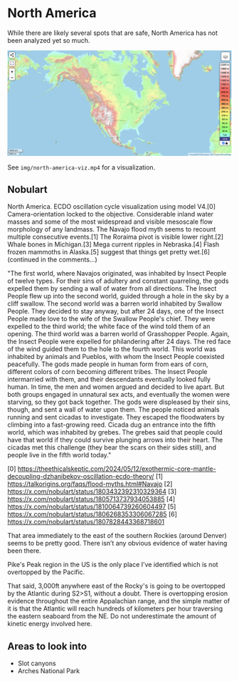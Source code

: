 # North America

While there are likely several spots that are safe, North America has not been analyzed yet so much.

![na](img/north-america-elevation.png "na")

See `img/north-america-viz.mp4` for a visualization.

## Nobulart

North America. ECDO oscillation cycle visualization using model V4.[0] Camera-orientation locked to the objective. Considerable inland water masses and some of the most widespread and visible mesoscale flow morphology of any landmass. The Navajo flood myth seems to recount multiple consecutive events.[1] The Roraima pivot is visible lower right.[2]  Whale bones in Michigan.[3] Mega current ripples in Nebraska.[4] Flash frozen mammoths in Alaska.[5] suggest that things get pretty wet.[6]
(continued in the comments...)

"The first world, where Navajos originated, was inhabited by Insect People of twelve types. For their sins of adultery and constant quarreling, the gods expelled them by sending a wall of water from all directions. The Insect People flew up into the second world, guided through a hole in the sky by a cliff swallow. The second world was a barren world inhabited by Swallow People. They decided to stay anyway, but after 24 days, one of the Insect People made love to the wife of the Swallow People's chief. They were expelled to the third world; the white face of the wind told them of an opening. The third world was a barren world of Grasshopper People. Again, the Insect People were expelled for philandering after 24 days. The red face of the wind guided them to the hole to the fourth world. This world was inhabited by animals and Pueblos, with whom the Insect People coexisted peacefully. The gods made people in human form from ears of corn, different colors of corn becoming different tribes. The Insect People intermarried with them, and their descendants eventually looked fully human. In time, the men and women argued and decided to live apart. But both groups engaged in unnatural sex acts, and eventually the women were starving, so they got back together. The gods were displeased by their sins, though, and sent a wall of water upon them. The people noticed animals running and sent cicadas to investigate. They escaped the floodwaters by climbing into a fast-growing reed. Cicada dug an entrance into the fifth world, which was inhabited by grebes. The grebes said that people could have that world if they could survive plunging arrows into their heart. The cicadas met this challenge (they bear the scars on their sides still), and people live in the fifth world today."

[0] https://theethicalskeptic.com/2024/05/12/exothermic-core-mantle-decoupling-dzhanibekov-oscillation-ecdo-theory/
[1] https://talkorigins.org/faqs/flood-myths.html#Navajo
[2] https://x.com/nobulart/status/1803432392310329364
[3] https://x.com/nobulart/status/1805713737934053885
[4] https://x.com/nobulart/status/1810064739260604497
[5] https://x.com/nobulart/status/1806268353306067285
[6] https://x.com/nobulart/status/1807828443368718601

That area immediately to the east of the southern Rockies (around Denver) seems to be pretty good. There isn’t any obvious evidence of water having been there.

Pike's Peak region in the US is the only place I've identified which is not overtopped by the Pacific.

That said, 3,000ft anywhere east of the Rocky's is going to be overtopped by the Atlantic during S2>S1, without a doubt. There is overtopping erosion evidence throughout the entire Appalachian range, and the simple matter of it is that the Atlantic will reach hundreds of kilometers per hour traversing the eastern seaboard from the NE. Do not underestimate the amount of kinetic energy involved here.

## Areas to look into

- Slot canyons
- Arches National Park
